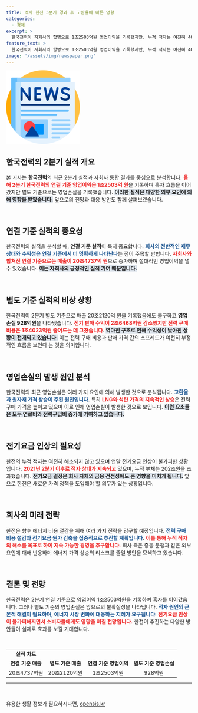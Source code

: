 ```yaml
---
title: 적자 한전 3분기 경과 후 고환율에 따른 영향
categories:
  - 경제
excerpt: >
  한국전력이 자회사의 합병으로 1조2503억원 영업이익을 기록했지만, 누적 적자는 여전히 40조원에 달한다. 전기요금 인상이 불가피한 상황에서, 에너지 가격 상승과 고환율의 압박이 점점 커지고 있다. 지금 한국전력의 운명은? 클릭해 더 알아보세요!
feature_text: >
  한국전력이 자회사의 합병으로 1조2503억원 영업이익을 기록했지만, 누적 적자는 여전히 40조원에 달한다. 전기요금 인상이 불가피한 상황에서, 에너지 가격 상승과 고환율의 압박이 점점 커지고 있다. 지금 한국전력의 운명은? 클릭해 더 알아보세요!
image: '/assets/img/newspaper.png'
---
```


<p><img src="/assets/img/newspaper.png" alt="kimp 속보" /></p>

<h2 data-ke-size="size26">한국전력의 2분기 실적 개요</h2>

<p data-ke-size="size16">본 기사는 <b>한국전력</b>의 최근 2분기 실적과 자회사 통합 결과를 중심으로 분석합니다. <b><span style="color: #ee2323;">올해 2분기 한국전력의 연결 기준 영업이익은 1조2503억 원</span></b>을 기록하며 흑자 흐름을 이어갔지만 별도 기준으로는 영업손실을 기록했습니다. <b><span style="background-color: #21538527;">이러한 실적은 다양한 외부 요인에 의해 영향을 받았습니다.</span></b> 앞으로의 전망과 대응 방안도 함께 살펴보겠습니다.</p>

<p data-ke-size="size16">&nbsp;</p>

<h2 data-ke-size="size26">연결 기준 실적의 중요성</h2>

<p data-ke-size="size16">한국전력의 실적을 분석할 때, <b>연결 기준 실적</b>이 특히 중요합니다. <b><span style="color: #1a5490;">회사의 전반적인 재무 상태와 수익성은 연결 기준에서 더 명확하게 나타난다</span></b>는 점이 주목할 만합니다. <b><span style="color: #ee2323;">자회사와 합쳐진 연결 기준으로는 매출이 20조4737억 원</span></b>으로 증가하며 절대적인 영업이익을 낼 수 있었습니다. <b><span style="background-color: #21538527;">이는 자회사의 긍정적인 실적 기여 때문입니다.</span></b></p>

<p data-ke-size="size16">&nbsp;</p>

<h2 data-ke-size="size26">별도 기준 실적의 비상 상황</h2>

<p data-ke-size="size16">한국전력이 2분기 별도 기준으로 매출 20조2120억 원을 기록했음에도 불구하고 <b>영업손실 928억원</b>을 나타냈습니다. <b><span style="color: #ee2323;">전기 판매 수익이 2조6468억원 감소했지만 전력 구매 비용은 1조4023억원 줄어드는 데 그쳤습니다</span></b>. <b><span style="background-color: #21538527;">역마진 구조로 인해 수익성이 낮아진 상황이 전개되고 있습니다.</span></b> 이는 전력 구매 비용과 판매 가격 간의 스프레드가 여전히 부정적인 흐름을 보인다 는 것을 의미합니다.</p>

<p data-ke-size="size16">&nbsp;</p>

<h2 data-ke-size="size26">영업손실의 발생 원인 분석</h2>

<p data-ke-size="size16">한국전력의 최근 영업손실은 여러 가지 요인에 의해 발생한 것으로 분석됩니다. <b><span style="color: #1a5490;">고환율과 원자재 가격 상승이 주된 원인입니다</span></b>. 특히 <b><span style="color: #ee2323;">LNG와 석탄 가격의 지속적인 상승</span></b>은 전력 구매 가격을 높이고 있으며 이로 인해 영업손실이 발생한 것으로 보입니다. <b><span style="background-color: #21538527;">이런 요소들은 모두 연료비와 전력구입비 증가에 기여하고 있습니다.</span></b></p>

<p data-ke-size="size16">&nbsp;</p>

<h2 data-ke-size="size26">전기요금 인상의 필요성</h2>

<p data-ke-size="size16">한전의 누적 적자는 여전히 해소되지 않고 있으며 연말 전기요금 인상이 불가피한 상황입니다. <b><span style="color: #ee2323;">2021년 2분기 이후로 적자 상태가 지속되고</span></b> 있으며, 누적 부채는 202조원을 초과했습니다. <b><span style="background-color: #21538527;">전기요금 결정은 회사 자체의 금융 건전성에도 큰 영향을 미치게 됩니다.</span></b> 앞으로 한전은 새로운 가격 정책을 도입해야 할 의무가 있는 상황입니다.</p>

<p data-ke-size="size16">&nbsp;</p>

<h2 data-ke-size="size26">회사의 미래 전략</h2>

<p data-ke-size="size16">한전은 향후 에너지 비용 절감을 위해 여러 가지 전략을 강구할 예정입니다. <b><span style="color: #1a5490;">전력 구매 비용 절감과 전기요금 원가 감축을 집중적으로 추진할 계획입니다</span></b>. <b><span style="color: #ee2323;">이를 통해 누적 적자의 해소를 목표로 하여 지속 가능한 경영을 추구합니다.</span></b> 회사 측은 중동 분쟁과 같은 외부 요인에 대해 반응하며 에너지 가격 상승의 리스크를 줄일 방안을 모색하고 있습니다.</p>

<p data-ke-size="size16">&nbsp;</p>

<h2 data-ke-size="size26">결론 및 전망</h2>

<p data-ke-size="size16">한국전력은 2분기 연결 기준으로 영업이익 1조2503억원을 기록하며 흑자를 이어갔습니다. 그러나 별도 기준의 영업손실은 앞으로의 불확실성을 나타냅니다. <b><span style="color: #1a5490;">적자 원인의 근본적 해결이 필요하며, 에너지 시장 변화에 대응하는 지혜가 요구됩니다</span></b>. <b><span style="color: #ee2323;">전기요금 인상이 불가피해지면서 소비자들에게도 영향을 미칠 전망입니다.</span></b> 한전이 추진하는 다양한 방안들이 실제로 효과를 보길 기대합니다.</p>

<p data-ke-size="size16">&nbsp;</p>

<table style="width: 100%; border-collapse: collapse;">
<tr>
<td style="text-align: center; height: 17px;"><b>실적 차트</b></td>
</tr>
<tr>
<td style="text-align: center; height: 17px;"><b>연결 기준 매출</b></td>
<td style="text-align: center; height: 17px;"><b>별도 기준 매출</b></td>
<td style="text-align: center; height: 17px;"><b>연결 기준 영업이익</b></td>
<td style="text-align: center; height: 17px;"><b>별도 기준 영업손실</b></td>
</tr>
<tr>
<td style="text-align: center; height: 17px;">20조4737억원</td>
<td style="text-align: center; height: 17px;">20조2120억원</td>
<td style="text-align: center; height: 17px;">1조2503억원</td>
<td style="text-align: center; height: 17px;">928억원</td>
</tr>
</table>

<hr />

<p data-ke-size="size16">&nbsp;</p>
유용한 생활 정보가 필요하시다면, <a href="https://opensis.kr" rel="dofollow">opensis.kr</a>


